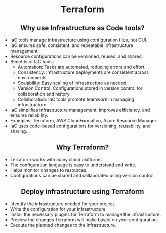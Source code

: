 <h1 align="center">Terraform</h1>
<h2 align="center">Why use Infrastructure as Code tools?</h2>

- IaC tools manage infrastructure using configuration files, not GUI.
- IaC ensures safe, consistent, and repeatable infrastructure management.
- Resource configurations can be versioned, reused, and shared.
- Benefits of IaC tools:
   - Automation: Tasks are automated, reducing errors and effort.
   - Consistency: Infrastructure deployments are consistent across environments.
   - Scalability: Easy scaling of infrastructure as needed.
   - Version Control: Configurations stored in version control for collaboration and history.
   - Collaboration: IaC tools promote teamwork in managing infrastructure.
- IaC simplifies infrastructure management, improves efficiency, and ensures reliability.
- Examples: Terraform, AWS CloudFormation, Azure Resource Manager.
- IaC uses code-based configurations for versioning, reusability, and sharing.

<h2 align="center">Why Terraform?</h2>

- Terraform works with many cloud platforms.
- The configuration language is easy to understand and write.
- Helps monitor changes to resources.
- Configurations can be shared and collaborated using version control.

<h2 align="center">Deploy infrastructure using Terraform</h2>

- Identify the infrastructure needed for your project.
- Write the configuration for your infrastructure.
- Install the necessary plugins for Terraform to manage the infrastructure.
- Preview the changes Terraform will make based on your configuration.
- Execute the planned changes to the infrastructure.
